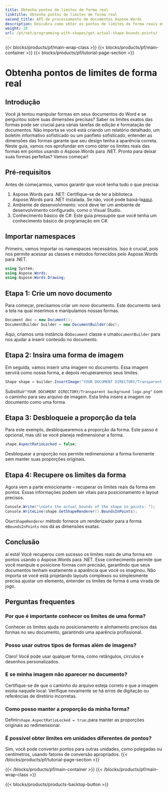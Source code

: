 ```yaml
---
title: Obtenha pontos de limites de forma real
linktitle: Obtenha pontos de limites de forma real
second_title: API de processamento de documentos Aspose.Words
description: Descubra como obter os pontos de limites de forma reais em documentos do Word usando o Aspose.Words para .NET. Aprenda a manipulação precisa de forma com este guia detalhado.
weight: 10
url: /pt/net/programming-with-shapes/get-actual-shape-bounds-points/
---
```


{{< blocks/products/pf/main-wrap-class >}}
{{< blocks/products/pf/main-container >}}
{{< blocks/products/pf/tutorial-page-section >}}

# Obtenha pontos de limites de forma real

## Introdução

Você já tentou manipular formas em seus documentos do Word e se perguntou sobre suas dimensões precisas? Saber os limites exatos das formas pode ser crucial para várias tarefas de edição e formatação de documentos. Não importa se você está criando um relatório detalhado, um boletim informativo sofisticado ou um panfleto sofisticado, entender as dimensões das formas garante que seu design tenha a aparência correta. Neste guia, vamos nos aprofundar em como obter os limites reais das formas em pontos usando o Aspose.Words para .NET. Pronto para deixar suas formas perfeitas? Vamos começar!

## Pré-requisitos

Antes de começarmos, vamos garantir que você tenha tudo o que precisa:

1.  Aspose.Words para .NET: Certifique-se de ter a biblioteca Aspose.Words para .NET instalada. Se não, você pode baixá-la[aqui](https://releases.aspose.com/words/net/).
2. Ambiente de desenvolvimento: você deve ter um ambiente de desenvolvimento configurado, como o Visual Studio.
3. Conhecimento básico de C#: Este guia pressupõe que você tenha um conhecimento básico de programação em C#.

## Importar namespaces

Primeiro, vamos importar os namespaces necessários. Isso é crucial, pois nos permite acessar as classes e métodos fornecidos pelo Aspose.Words para .NET.

```csharp
using System;
using Aspose.Words;
using Aspose.Words.Drawing;
```

## Etapa 1: Crie um novo documento

Para começar, precisamos criar um novo documento. Este documento será a tela na qual inserimos e manipulamos nossas formas.

```csharp
Document doc = new Document();
DocumentBuilder builder = new DocumentBuilder(doc);
```

 Aqui, criamos uma instância do`Document` classe e uma`DocumentBuilder` para nos ajudar a inserir conteúdo no documento.

## Etapa 2: Insira uma forma de imagem

Em seguida, vamos inserir uma imagem no documento. Essa imagem servirá como nossa forma, e depois recuperaremos seus limites.

```csharp
Shape shape = builder.InsertImage("YOUR DOCUMENT DIRECTORY/Transparent background logo.png");
```

 Substituir`"YOUR DOCUMENT DIRECTORY/Transparent background logo.png"` com o caminho para seu arquivo de imagem. Esta linha insere a imagem no documento como uma forma.

## Etapa 3: Desbloqueie a proporção da tela

Para este exemplo, desbloquearemos a proporção da forma. Este passo é opcional, mas útil se você planeja redimensionar a forma.

```csharp
shape.AspectRatioLocked = false;
```

Desbloquear a proporção nos permite redimensionar a forma livremente sem manter suas proporções originais.

## Etapa 4: Recupere os limites da forma

Agora vem a parte emocionante – recuperar os limites reais da forma em pontos. Essas informações podem ser vitais para posicionamento e layout precisos.

```csharp
Console.Write("\nGets the actual bounds of the shape in points: ");
Console.WriteLine(shape.GetShapeRenderer().BoundsInPoints);
```

 O`GetShapeRenderer` método fornece um renderizador para a forma e`BoundsInPoints` nos dá as dimensões exatas.

## Conclusão

aí está! Você recuperou com sucesso os limites reais de uma forma em pontos usando o Aspose.Words para .NET. Esse conhecimento permite que você manipule e posicione formas com precisão, garantindo que seus documentos tenham exatamente a aparência que você os imaginou. Não importa se você está projetando layouts complexos ou simplesmente precisa ajustar um elemento, entender os limites de forma é uma virada de jogo.

## Perguntas frequentes

### Por que é importante conhecer os limites de uma forma?
Conhecer os limites ajuda no posicionamento e alinhamento precisos das formas no seu documento, garantindo uma aparência profissional.

### Posso usar outros tipos de formas além de imagens?
Claro! Você pode usar qualquer forma, como retângulos, círculos e desenhos personalizados.

### E se minha imagem não aparecer no documento?
Certifique-se de que o caminho do arquivo esteja correto e que a imagem exista naquele local. Verifique novamente se há erros de digitação ou referências de diretório incorretas.

### Como posso manter a proporção da minha forma?
Definir`shape.AspectRatioLocked = true;`para manter as proporções originais ao redimensionar.

### É possível obter limites em unidades diferentes de pontos?
Sim, você pode converter pontos para outras unidades, como polegadas ou centímetros, usando fatores de conversão apropriados.
{{< /blocks/products/pf/tutorial-page-section >}}

{{< /blocks/products/pf/main-container >}}
{{< /blocks/products/pf/main-wrap-class >}}

{{< blocks/products/products-backtop-button >}}
